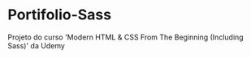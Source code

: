 # Portifolio-Sass
Projeto do curso 'Modern HTML &amp; CSS From The Beginning (Including Sass)' da Udemy
